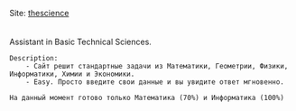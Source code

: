 <p>
	Site: <a href="https://thesci.000webhostapp.com" target="_blank">thescience</a>
	<br>
	<br>
	<br>
	Assistant in Basic Technical Sciences.

	Description:
		- Сайт решит стандартные задачи из Математики, Геометрии, Физики, Информатики, Химии и Экономики.
		- Easy. Просто введите свои данные и вы увидите ответ мгновенно.

	На данный момент готово только Математика (70%) и Информатика (100%)
</p>
